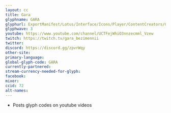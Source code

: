 ```yaml
---
layout: cc
title: Gara
glyphname: GARA
glyphurl: ExportManifest/Lotus/Interface/Icons/Player/ContentCreators/Gara.png
glyphwave: 3
youtube: https://www.youtube.com/channel/UCTFejWhiO3nnzecmml_Vzew
twitch: https://twitch.tv/gara_bezimennii
twitter:
discord: https://discord.gg/zpvrWqy
other-site:
primary-language:
global-glyph-code: GARA
currently-partnered:
stream-currency-needed-for-glyph:
facebook:
mixer:
ccid: 72
alt-names:
---
```

* Posts glyph codes on youtube videos
